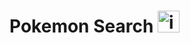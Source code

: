 # Pokemon Search <img width="35" height="35" alt="image" src="https://github.com/user-attachments/assets/b1bdd341-babf-4c14-a8f4-26bca942769b" />
